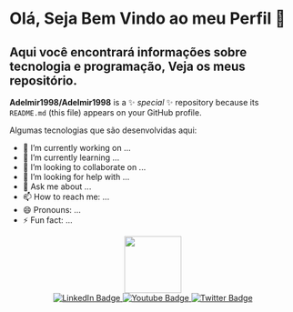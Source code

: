 # Olá, Seja Bem Vindo ao meu Perfil  👋
## Aqui você encontrará informações sobre tecnologia e programação, Veja os meus repositório.

**Adelmir1998/Adelmir1998** is a ✨ _special_ ✨ repository because its `README.md` (this file) appears on your GitHub profile.

Algumas tecnologias que são desenvolvidas aqui:

- 🔭 I’m currently working on ...
- 🌱 I’m currently learning ...
- 👯 I’m looking to collaborate on ...
- 🤔 I’m looking for help with ...
- 💬 Ask me about ...
- 📫 How to reach me: ...
- 😄 Pronouns: ...
- ⚡ Fun fact: ...

<div id="header" align="center">
  <img src="https://media.giphy.com/media/M9gbBd9nbDrOTu1Mqx/giphy.gif" width="100"/>
</div>

<div id="badges" align="center">
  <a href="https://br.linkedin.com/in/adelmir-neves-99102b19b?trk=people-guest_people_search-card">
    <img src="https://img.shields.io/badge/LinkedIn-blue?style=for-the-badge&logo=linkedin&logoColor=white" alt="LinkedIn Badge"/>
  </a>
  <a href="https://www.youtube.com/channel/UCaBqc7V7kA9LKbS4TqNeuAQ">
    <img src="https://img.shields.io/badge/YouTube-red?style=for-the-badge&logo=youtube&logoColor=white" alt="Youtube Badge"/>
  </a>
  <a href="your-twitter-URL">
    <img src="https://img.shields.io/badge/Twitter-blue?style=for-the-badge&logo=twitter&logoColor=white" alt="Twitter Badge"/>
  </a>
<div>
<img src="https://komarev.com/ghpvc/?username=Adelmir1998&style=flat-square&color=blue" alt=""/>
</div>
